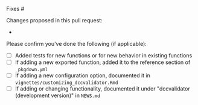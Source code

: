 Fixes #

Changes proposed in this pull request:

-

Please confirm you've done the following (if applicable):

- [ ] Added tests for new functions or for new behavior in existing functions
- [ ] If adding a new exported function, added it to the reference section of `_pkgdown.yml`
- [ ] If adding a new configuration option, documented it in `vignettes/customizing_dccvalidator.Rmd`
- [ ] If adding or changing functionality, documented it under "dccvalidator (development version)" in `NEWS.md`
